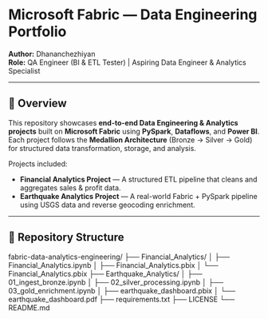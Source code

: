 # Microsoft Fabric — Data Engineering Portfolio

**Author:** Dhananchezhiyan  
**Role:** QA Engineer (BI & ETL Tester) | Aspiring Data Engineer & Analytics Specialist

---

## 📘 Overview
This repository showcases **end-to-end Data Engineering & Analytics projects** built on **Microsoft Fabric** using **PySpark**, **Dataflows**, and **Power BI**.  
Each project follows the **Medallion Architecture** (Bronze → Silver → Gold) for structured data transformation, storage, and analysis.

Projects included:
- **Financial Analytics Project** — A structured ETL pipeline that cleans and aggregates sales & profit data.
- **Earthquake Analytics Project** — A real-world Fabric + PySpark pipeline using USGS data and reverse geocoding enrichment.

---

## 📂 Repository Structure
fabric-data-analytics-engineering/
├── Financial_Analytics/
│   ├── Financial_Analytics.ipynb
│   ├── Financial_Analytics.pbix
│   └── Financial_Analytics.pbix
├── Earthquake_Analytics/
│   ├── 01_ingest_bronze.ipynb
│   ├── 02_silver_processing.ipynb
│   ├── 03_gold_enrichment.ipynb
│   ├── earthquake_dashboard.pbix
│   └── earthquake_dashboard.pdf
├── requirements.txt
├── LICENSE
└── README.md
